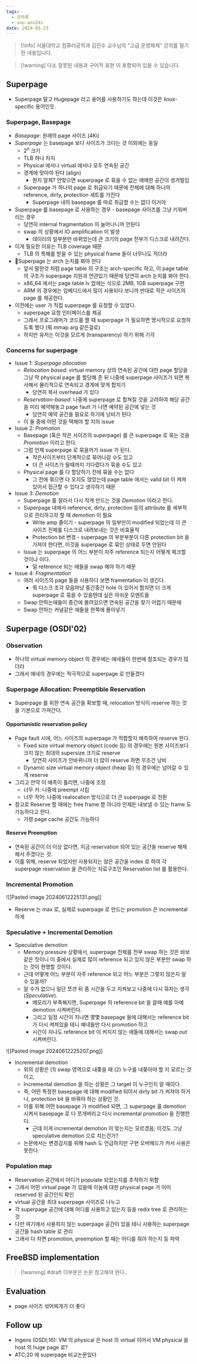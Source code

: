 ```yaml
---
tags:
  - 강의록
  - snu-aos24s
date: 2024-05-23
---
```

> [!info] 서울대학교 컴퓨터공학과 김진수 교수님의 "고급 운영체제" 강의를 필기한 내용입니다.

> [!warning] 다소 잘못된 내용과 구어적 표현 이 포함되어 있을 수 있습니다.

## Superpage

- Superpage 말고 Hugepage 라고 용어를 사용하기도 하는데 이것은 linux-specific 용어인듯.

### Superpage, Basepage

- *Basepage*: 원래의 page 사이즈 (4Ki)
- *Superpage* 는 basepage 보다 사이즈가 크다는 것 이외에는 동일
	- $2^{n}$ 크기
	- TLB 하나 차지
	- Physical 에서나 virtual 에서나 모두 연속된 공간
	- 경계에 맞아야 된다 (align)
		- 뭔지 알제? 안맞으면 superpage 로 묶을 수 없는 애매한 공간이 생겨벌임
	- Superpage 가 하나의 page 로 취급되기 때문에 전체에 대해 하나의 reference, dirty, protection 세트를 가진다
		- Superpage 내의 basepage 를 따로 취급할 수는 없다 이거야
- Superpage 를 basepage 로 사용하는 경우 - basepage 사이즈를 그냥 키워버리는 경우
	- 당연히 internal fragmentation 이 늘어나니까 안된다
	- swap 의 상황에서 IO amplification 이 발생
		- 데이터의 일부분만 바뀌었는데 큰 크기의 page 전부가 디스크로 내려간다.
- 이게 필요한 이유는 TLB coverage 때문
	- TLB 의 특혜를 받을 수 있는 physical frame 들이 너무나도 적더라
- Superpage 는 arch 눈치를 봐야 한다
	- 앞서 말한것 처럼 page table 의 구조는 arch-specific 하고, 이 page table 의 구조가 superpage 지원과 연관있기 때문에 당연히 arch 눈치를 봐야 한다.
	- x86_64 에서는 page table lv 없애는 식으로 2MB, 1GB superpage 구현
	- ARM 의 경우에는 임베디드에서 많이 사용되다 보니까 반대로 작은 사이즈의 page 를 제공한다.
- 이전에는 user 가 직접 superpage 를 요청할 수 있었다.
	- superpage 요청 인터페이스를 제공
	- 그래서 프로그래머가 코드를 짤 때 superpage 가 필요하면 명시적으로 요청하도록 했다 (뭐 mmap arg 같은걸로)
	- 하지만 유저는 이것을 모르게 (transparency) 하기 위해 기각

### Concerns for superpage

- Issue 1: *Superpage allocation*
	- *Relocation based*: virtual memory 상의 연속된 공간에 대한 page 할당을 그냥 막 physical page 를 할당해 준 뒤 나중에 superpage 사이즈가 되면 복사해서 물리적으로 연속되고 경계에 맞게 합치기
		- 당연히 복사 overhead 가 있다
	- *Reservation-based*: 나중에 superpage 로 합쳐질 것을 고려하여 해당 공간을 미리 예약해놓고 page fault 가 나면 예약된 공간에 넣는 것
		- 당연히 예약 공간을 필요로 하기에 낭비가 된다
	- 이 둘 중에 어떤 것을 택해야 할 지의 issue
- Issue 2: *Promotion*
	- Basepage (혹은 작은 사이즈의 superpage) 를 큰 superpage 로 묶는 것을 *Promotion* 이라고 한다.
	- 그럼 언제 superpage 로 묶을까가 issue 가 된다.
		- 작은사이즈부터 단계적으로 묶어나갈 수도 있고
		- 더 큰 사이즈가 될때까지 기다렸다가 묶을 수도 있고
	- Physical page 를 다 할당하기 전에 묶을 수는 없다
		- 그 전에 묶으면 다 오지도 않았는데 page table 에서는 valid bit 이 켜져 있어서 접근할 수 있다고 생각하기 때문
- Issue 3: *Demotion*
	- Superpage 를 잘라서 다시 작게 만드는 것을 *Demotion* 이라고 한다.
	- Superpage 내에서 reference, dirty, protection 등의 attribute 를 세부적으로 관리하고자 할 때 demotion 이 필요
		- Write amp 줄이기 - superpage 의 일부만이 modified 되었는데 이 큰 사이즈 전체를 디스크로 내려보내는 것은 비효율적
		- Protection bit 변경 - superpage 의 부분부분이 다른 protection bit 을 가져야 한다면, 이것을 superpage 로 묶인 상태로 두면 안된다
	- Issue 는 superpage 의 어느 부분이 자주 reference 되는지 어떻게 체크할 것이냐 이다.
		- 덜 reference 되는 애들을 swap 해야 하기 때문
- Issue 4: *Fragmentation*
	- 여러 사이즈의 page 들을 사용하다 보면 framentation 이 생긴다.
		- 뭐 디스크 조각 모음마냥 중간중간 hole 이 있어서 합치면 더 크게 superpage 로 묶을 수 있을텐데 싶은 아쉬운 모멘트들
	- Swap 안하는애들이 중간에 몰려있으면 연속된 공간을 찾기 어렵기 때문에
	- Swap 안하는 커널같은 애들을 한쪽에 몰아넣기

## Superpage (OSDI'02)

### Observation

- 하나의 virtual memory object 의 경우에는 얘네들이 한번에 참조되는 경우가 많더라
- 그래서 얘네의 경우에는 적극적으로 superpage 로 만들겠다

### Superpage Allocation: Preemptible Reservation

- Superpage 를 위한 연속 공간을 확보할 때, relocation 방식이 reserve 하는 것을 기본으로 가져간다.

#### Opportunistic reservation policy

- Page fault 시에, 어느 사이즈의 superpage 가 적합할지 예측하여 reserve 한다.
	- Fixed size virtual memory object (code 등) 의 경우에는 원본 사이즈보다 크지 않는 최대의 supersize 크기로 reserve
		- 당연히 사이즈가 안바뀌니까 더 많이 reserve 하면 무조건 낭비
	- Dynamic size virtual memory object (heap 등) 의 경우에는 넘어갈 수 있게 reserve
- 그리고 만약 이 예측이 틀리면, 나중에 조정
	- 너무 커: 나중에 preempt 시킴
	- 너무 작어: 나중에 realocation 방식으로 더 큰 superpage 로 전환
- 참고로 Reserve 할 때에는 free frame 뿐 아니라 언제든 내보낼 수 있는 frame 도 가능하다고 한다.
	- 가령 page cache 공간도 가능하다

#### Reserve Preemption

- 연속된 공간이 더 이상 없다면, 지금 reservation 되어 있는 공간을 reserve 해제해서 주겠다는 것.
- 이를 위해, reserve 되었지만 사용되지는 않은 공간을 index 로 하여 각 superpage reservation 을 관리하는 자료구조인 Reservation list 를 활용한다.

### Incremental Promotion

![[Pasted image 20240612225131.png]]

- Reserve 는 max 로, 실제로 superpage 로 만드는 promotion 은 incremental 하게

### Speculative + Incremental Demotion

- Speculative demotion
	- Memory pressure 상황에서, superpage 전체를 전부 swap 하는 것은 바보같은 짓이니 이 중에서 실제로 많이 reference 되고 있지 않은 부분만 swap 하는 것이 현명할 것이다.
	- 근데 어떻게 어느 부분이 자주 reference 되고 어느 부분은 그렇지 않은지 알 수 있을까?
	- 알 수가 없으니 일단 쪼갠 뒤 좀 시간을 두고 지켜보고 나중에 다시 묶자는 생각 (*Speculative*).
		- 메모리가 부족해지면, Superpage 의 reference bit 을 끌때 얘를 아예 demotion 시켜버린다.
		- 그리고 일정 시간이 지나면 몇몇 basepage 들에 대해서는 reference bit 가 다시 켜져있을 테니 얘네들만 다시 promotion 하고
		- 시간이 지나도 reference bit 이 켜지지 않는 애들에 대해서는 swap out 시켜버린다.

![[Pasted image 20240612225207.png]]

- Incremental demotion
	- 위의 상황은 (1) swap 영역으로 내쫒을 때 (2) 누구를 내쫒아야 할 지 모르는 것이고,
	- Incremental demotion 을 하는 상황은 그 target 이 누구인지 알 때이다.
	- 즉, 어떤 특정한 basepage 에 대해 modified 되어서 dirty bit 가 켜져야 하거나, protection bit 을 바꿔야 하는 상황인 것.
	- 이를 위해 어떤 basepage 가 modified 되면, 그 superpage 를 demotion 시켜서 basepage 로 다 쪼개버리고 다시 incremental promotion 을 진행한다.
		- 근데 이게 incremental demotion 이 맞는지는 모르겠음; 이것도 그냥 speculative demotion 으로 치는건가?
	- 논문에서는 변경감지를 위해 hash 도 언급하지만 구현 오버헤드가 커서 사용은 못한다.

### Population map

- Reservation 공간에서 어디가 populate 되었는지를 추적하기 위함
- 그래서 어떤 virtual page 가 있을때 이놈에 대한 physical page 가 이미 reserved 된 공간인지 확인
- virtual 공간을 최대 superpage 사이즈로 나누고
- 각 superpage 공간에 대해 어디를 사용하고 있는지 등을 redix tree 로 관리하는 것
- 다만 여기에서 사용하지 않는 superpage 공간이 있을 테니 사용하는 superpage 공간을 hash table 로 관리
- 그래서 다 차면 promotion, preemption 할 때는 어디를 줘야 하는지 등 파악

## FreeBSD implementation

> [!warning] #draft 이부분은 논문 참고해야 한다..

## Evaluation

- page 사이즈 섞어찌개가 더 좋다

## Follow up

- Ingens (OSDI;16): VM 의 physical 은 host 의 virtual 이어서 VM physical 을 host 의 huge page 로?
- ATC;20 에 superpage 비교논문있다